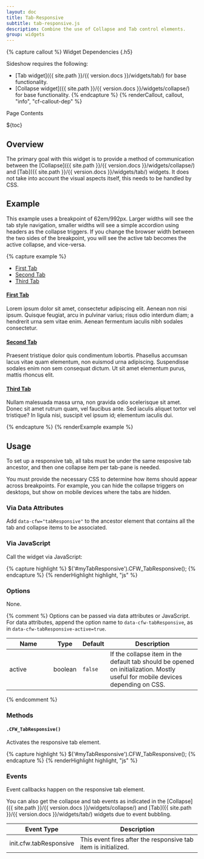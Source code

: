 ```yaml
---
layout: doc
title: Tab-Responsive
subtitle: tab-responsive.js
description: Combine the use of Collapse and Tab control elements.
group: widgets
---
```


{% capture callout %}
Widget Dependencies
{.h5}

Sideshow requires the following:

* [Tab widget]({{ site.path }}/{{ version.docs }}/widgets/tab/) for base functionality.
* [Collapse widget]({{ site.path }}/{{ version.docs }}/widgets/collapse/) for base functionality.
{% endcapture %}
{% renderCallout, callout, "info", "cf-callout-dep" %}

<div class="h3 cf-toc-header">Page Contents</div>

${toc}

## Overview

The primary goal with this widget is to provide a method of communication between the [Collapse]({{ site.path }}/{{ version.docs }}/widgets/collapse/) and [Tab]({{ site.path }}/{{ version.docs }}/widgets/tab/) widgets.  It does not take into account the visual aspects itself, this needs to be handled by CSS.

## Example

This example uses a breakpoint of 62em/992px.  Larger widths will see the tab style navigation, smaller widths will see a simple accordion using headers as the collapse triggers.  If you change the browser width between the two sides of the breakpoint, you will see the active tab becomes the active collapse, and vice-versa.

{% capture example %}
<div data-cfw="tabResponsive">
  <ul class="nav nav-tabs d-md-down-none">
    <li class="nav-item"><a href="#tabr0" class="nav-link" data-cfw="tab">First Tab</a></li>
    <li class="nav-item"><a href="#tabr1" class="nav-link" data-cfw="tab">Second Tab</a></li>
    <li class="nav-item"><a href="#tabr2" class="nav-link" data-cfw="tab">Third Tab</a></li>
  </ul>
  <div class="tab-content">
    <div id="tabr0" class="tab-pane d-block">
      <h4><a href="#tabr0_collapse" class="d-lg-none" data-cfw="collapse">First Tab <span class="caret"></span></a></h4>
      <div id="tabr0_collapse" class="collapse">
        <p>Lorem ipsum dolor sit amet, consectetur adipiscing elit. Aenean non nisi ipsum. Quisque feugiat, arcu in pulvinar varius; risus odio interdum diam; a hendrerit urna sem vitae enim. Aenean fermentum iaculis nibh sodales consectetur.</p>
      </div>
    </div>
    <div id="tabr1" class="tab-pane d-block">
      <h4><a href="#tabr1_collapse" class="d-lg-none" data-cfw="collapse">Second Tab <span class="caret"></span></a></h4>
      <div id="tabr1_collapse" class="collapse">
        <p>Praesent tristique dolor quis condimentum lobortis. Phasellus accumsan lacus vitae quam elementum, non euismod urna adipiscing. Suspendisse sodales enim non sem consequat dictum. Ut sit amet elementum purus, mattis rhoncus elit.</p>
      </div>
    </div>
    <div id="tabr2" class="tab-pane d-block">
      <h4><a href="#tabr2_collapse" class="d-lg-none" data-cfw="collapse">Third Tab <span class="caret"></span></a></h4>
      <div id="tabr2_collapse" class="collapse">
        <p>Nullam malesuada massa urna, non gravida odio scelerisque sit amet. Donec sit amet rutrum quam, vel faucibus ante. Sed iaculis aliquet tortor vel tristique? In ligula nisi, suscipit vel ipsum id; elementum iaculis dui.</p>
      </div>
    </div>
  </div>
</div>
{% endcapture %}
{% renderExample example %}

## Usage

To set up a responsive tab, all tabs must be under the same resposive tab ancestor, and then one collapse item per tab-pane is needed.

You must provide the necessary CSS to determine how items should appear across breakpoints.  For example, you can hide the collapse triggers on desktops, but show on mobile devices where the tabs are hidden.

### Via Data Attributes

Add `data-cfw="tabResponsive"` to the ancestor element that contains all the tab and collapse items to be associated.

### Via JavaScript

Call the widget via JavaScript:

{% capture highlight %}
$('#myTabResponsive').CFW_TabResponsive();
{% endcapture %}
{% renderHighlight highlight, "js" %}

### Options

None.

{% comment %}
Options can be passed via data attributes or JavaScript. For data attributes, append the option name to `data-cfw-tabResponsive`, as in `data-cfw-tabResponsive-active=true`.

<div class="table-scroll">
  <table class="table table-bordered table-striped">
    <thead>
      <tr>
        <th style="width: 100px;">Name</th>
        <th style="width: 50px;">Type</th>
        <th style="width: 50px;">Default</th>
        <th>Description</th>
      </tr>
    </thead>
    <tbody>
      <tr>
        <td>active</td>
        <td>boolean</td>
        <td><code>false</code></td>
        <td>If the collapse item in the default tab should be opened on initialization. Mostly useful for mobile devices depending on CSS.</td>
      </tr>
    </tbody>
  </table>
</div>
{% endcomment %}

### Methods

#### `.CFW_TabResponsive()`

Activates the responsive tab element.

{% capture highlight %}
$('#myTabResponsive').CFW_TabResponsive();
{% endcapture %}
{% renderHighlight highlight, "js" %}

### Events

Event callbacks happen on the responsive tab element.

You can also get the collapse and tab events as indicated in the [Collapse]({{ site.path }}/{{ version.docs }}/widgets/collapse/) and [Tab]({{ site.path }}/{{ version.docs }}/widgets/tab/) widgets due to event bubbling.

<div class="table-scroll">
  <table class="table table-bordered table-striped">
    <thead>
      <tr>
        <th style="width: 150px;">Event Type</th>
        <th>Description</th>
      </tr>
    </thead>
    <tbody>
      <tr>
        <td>init.cfw.tabResponsive</td>
        <td>This event fires after the responsive tab item is initialized.</td>
      </tr>
    </tbody>
  </table>
</div>
